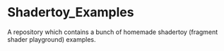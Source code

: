 # Shadertoy_Examples
A repository which contains a bunch of homemade shadertoy (fragment shader playground) examples. 
